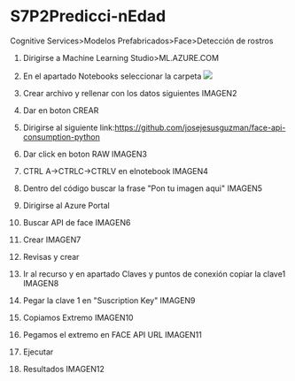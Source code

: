 # S7P2Predicci-nEdad
Cognitive Services>Modelos Prefabricados>Face>Detección de rostros

1. Dirigirse a Machine Learning Studio>ML.AZURE.COM
2. En el apartado Notebooks seleccionar la carpeta 
![](https://github.com/chelseacr7/S7P2Predicci-nEdad/commit/ca9d6fd8e91ca0d50daa9ce5938fc6e418511a32#diff-fa9658b0b69583dadc595597b4df0f539eb97a6c6bd5acef10e95cf3bc2c29d8)


4. Crear archivo y rellenar con los datos siguientes IMAGEN2
5. Dar en boton CREAR
6. Dirigirse al siguiente link:https://github.com/josejesusguzman/face-api-consumption-python
7. Dar click en boton RAW IMAGEN3
8. CTRL A->CTRLC->CTRLV en elnotebook IMAGEN4
9. Dentro del código buscar la frase "Pon tu imagen aqui" IMAGEN5
10. Dirigirse al Azure Portal
11. Buscar API de face IMAGEN6
12. Crear IMAGEN7
13. Revisas y crear
14. Ir al recurso y en apartado Claves y puntos de conexión copiar la clave1 IMAGEN8
15. Pegar la clave 1 en "Suscription Key" IMAGEN9
16. Copiamos Extremo IMAGEN10
17. Pegamos el extremo en FACE API URL IMAGEN11
18. Ejecutar
19. Resultados IMAGEN12
